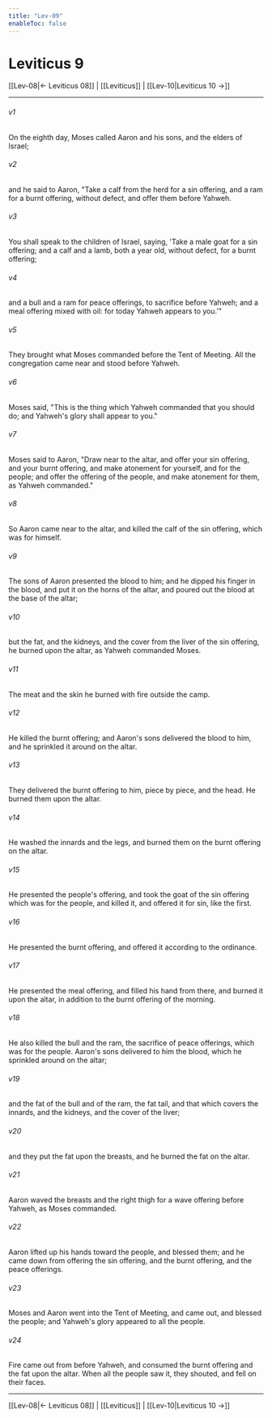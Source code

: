 ```yaml
---
title: "Lev-09"
enableToc: false
---
```

# Leviticus 9

[[Lev-08|← Leviticus 08]] | [[Leviticus]] | [[Lev-10|Leviticus 10 →]]
***



###### v1 
On the eighth day, Moses called Aaron and his sons, and the elders of Israel; 

###### v2 
and he said to Aaron, "Take a calf from the herd for a sin offering, and a ram for a burnt offering, without defect, and offer them before Yahweh. 

###### v3 
You shall speak to the children of Israel, saying, 'Take a male goat for a sin offering; and a calf and a lamb, both a year old, without defect, for a burnt offering; 

###### v4 
and a bull and a ram for peace offerings, to sacrifice before Yahweh; and a meal offering mixed with oil: for today Yahweh appears to you.'" 

###### v5 
They brought what Moses commanded before the Tent of Meeting. All the congregation came near and stood before Yahweh. 

###### v6 
Moses said, "This is the thing which Yahweh commanded that you should do; and Yahweh's glory shall appear to you." 

###### v7 
Moses said to Aaron, "Draw near to the altar, and offer your sin offering, and your burnt offering, and make atonement for yourself, and for the people; and offer the offering of the people, and make atonement for them, as Yahweh commanded." 

###### v8 
So Aaron came near to the altar, and killed the calf of the sin offering, which was for himself. 

###### v9 
The sons of Aaron presented the blood to him; and he dipped his finger in the blood, and put it on the horns of the altar, and poured out the blood at the base of the altar; 

###### v10 
but the fat, and the kidneys, and the cover from the liver of the sin offering, he burned upon the altar, as Yahweh commanded Moses. 

###### v11 
The meat and the skin he burned with fire outside the camp. 

###### v12 
He killed the burnt offering; and Aaron's sons delivered the blood to him, and he sprinkled it around on the altar. 

###### v13 
They delivered the burnt offering to him, piece by piece, and the head. He burned them upon the altar. 

###### v14 
He washed the innards and the legs, and burned them on the burnt offering on the altar. 

###### v15 
He presented the people's offering, and took the goat of the sin offering which was for the people, and killed it, and offered it for sin, like the first. 

###### v16 
He presented the burnt offering, and offered it according to the ordinance. 

###### v17 
He presented the meal offering, and filled his hand from there, and burned it upon the altar, in addition to the burnt offering of the morning. 

###### v18 
He also killed the bull and the ram, the sacrifice of peace offerings, which was for the people. Aaron's sons delivered to him the blood, which he sprinkled around on the altar; 

###### v19 
and the fat of the bull and of the ram, the fat tail, and that which covers the innards, and the kidneys, and the cover of the liver; 

###### v20 
and they put the fat upon the breasts, and he burned the fat on the altar. 

###### v21 
Aaron waved the breasts and the right thigh for a wave offering before Yahweh, as Moses commanded. 

###### v22 
Aaron lifted up his hands toward the people, and blessed them; and he came down from offering the sin offering, and the burnt offering, and the peace offerings. 

###### v23 
Moses and Aaron went into the Tent of Meeting, and came out, and blessed the people; and Yahweh's glory appeared to all the people. 

###### v24 
Fire came out from before Yahweh, and consumed the burnt offering and the fat upon the altar. When all the people saw it, they shouted, and fell on their faces.

***
[[Lev-08|← Leviticus 08]] | [[Leviticus]] | [[Lev-10|Leviticus 10 →]]
